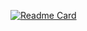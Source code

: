 [![Readme Card](https://github-readme-stats.vercel.app/api/pin/?username=DevCat-HGS&repo=github-readme-stats)](https://github.com/DevCat-HGS/github-readme-stats)
